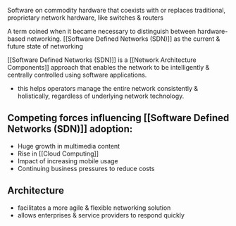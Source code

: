 Software on commodity hardware that coexists with or replaces traditional, proprietary network hardware, like switches & routers

A term coined when it became necessary to distinguish between hardware-based networking. [[Software Defined Networks (SDN)]] as the current & future state of networking

[[Software Defined Networks (SDN)]] is a [[Network Architecture Components]] approach that enables the network to be intelligently & centrally controlled using software applications.
- this helps operators manage the entire network consistently & holistically, regardless of underlying network technology.
## Competing forces influencing [[Software Defined Networks (SDN)]] adoption:
- Huge growth in multimedia content
- Rise in [[Cloud Computing]]
- Impact of increasing mobile usage
- Continuing business pressures to reduce costs
## Architecture
- facilitates a more agile & flexible networking solution
- allows enterprises & service providers to respond quickly